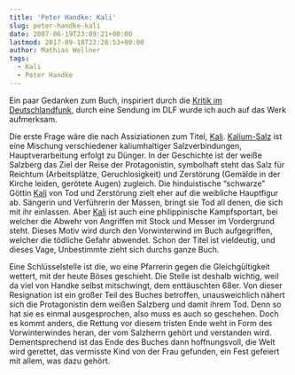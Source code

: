 ```yaml
---
title: 'Peter Handke: Kali'
slug: peter-handke-kali
date: 2007-06-19T23:09:21+00:00
lastmod: 2017-09-18T22:28:53+00:00
author: Mathias Wellner
tags:
  - Kali
  - Peter Handke
---
```

Ein paar Gedanken zum Buch, inspiriert durch die [Kritik im Deutschlandfunk](http://www.dradio.de/dkultur/sendungen/kritik/600366/), durch eine Sendung im DLF wurde ich auch auf das Werk aufmerksam.

Die erste Frage wäre die nach Assiziationen zum Titel, [Kali](http://de.wikipedia.org/wiki/Kali). [Kalium-Salz](http://de.wikipedia.org/wiki/Kalisalz) ist eine Mischung verschiedener kaliumhaltiger Salzverbindungen, Hauptverarbeitung erfolgt zu Dünger. In der Geschichte ist der weiße Salzberg das Ziel der Reise der Protagonistin, symbolhaft steht das Salz für Reichtum (Arbeitsplätze, Geruchlosigkeit) und Zerstörung (Gemälde in der Kirche leiden, gerötete Augen) zugleich. Die hinduistische &#8220;schwarze&#8221; Göttin [Kali](http://de.wikipedia.org/wiki/Kali_%28G%C3%B6ttin%29) von Tod und Zerstörung zielt eher auf die weibliche Hauptfigur ab. Sängerin und Verführerin der Massen, bringt sie Tod all denen, die sich mit ihr einlassen. Aber [Kali](http://de.wikipedia.org/wiki/Kali_%28Kampfsport%29) ist auch eine philippinische Kampfsportart, bei welcher die Abwehr von Angriffen mit Stock und Messer im Vordergrund steht. Dieses Motiv wird durch den Vorwinterwind im Buch aufgegriffen, welcher die tödliche Gefahr abwendet. Schon der Titel ist vieldeutig, und dieses Vage, Unbestimmte zieht sich durchs ganze Buch.

Eine Schlüsselstelle ist die, wo eine Pfarrerin gegen die Gleichgültigkeit wettert, mit der heute Böses geschieht. Die Stelle ist deshalb wichtig, weil da viel von Handke selbst mitschwingt, dem enttäuschten 68er. Von dieser Resignation ist ein großer Teil des Buches betroffen, unausweichlich nähert sich die Protagonistin dem weißen Salzberg und damit ihrem Tod. Denn so hat sie es einmal ausgesprochen, also muss es auch so geschehen. Doch es kommt anders, die Rettung vor diesem tristen Ende weht in Form des Vorwinterwindes heran, der vom Salzherrn gehört und verstanden wird. Dementsprechend ist das Ende des Buches dann hoffnungsvoll, die Welt wird gerettet, das vermisste Kind von der Frau gefunden, ein Fest gefeiert mit allem, was dazu gehört.